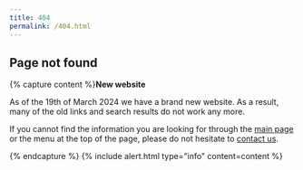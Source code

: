 ```yaml
---
title: 404
permalink: /404.html
---
```


## Page not found


{% capture content %}**New website** 

As of the 19th of March 2024 we have a brand new website. As a result, many of the old links and search results do not work any more. 

If you cannot find the information you are looking for through the [main page](/) or the menu at the top of the page, please do not hesitate to [contact us](/contact/).

{% endcapture %}
{% include alert.html type="info" content=content %}


<!-- Try searching the whole site for the content you want:
{:.center} -->

<!-- {% include site-search.html %} -->
